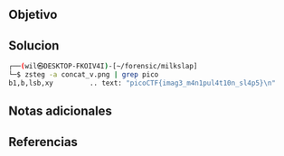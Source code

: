 ## Objetivo

## Solucion

``` bash
┌──(wil㉿DESKTOP-FKOIV4I)-[~/forensic/milkslap]
└─$ zsteg -a concat_v.png | grep pico
b1,b,lsb,xy         .. text: "picoCTF{imag3_m4n1pul4t10n_sl4p5}\n"
```

## Notas adicionales
## Referencias
